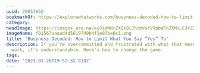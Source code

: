 ```yaml
---
uuid: 20057862
bookmarkOf: https://explorewhatworks.com/busyness-decoded-how-to-limit-what-you-say-yes-to/
category: 
headImage: https://images.are.na/eyJidWNrZXQiOiJhcmVuYV9pbWFnZXMiLCJrZXkiOiIyMDA1Nzg2Mi9vcmlnaW5hbF9mMDE1NjdhYWFhZDRkNTYxOTc5OWI0ZjFlODdiZTZjMS5wbmciLCJlZGl0cyI6eyJyZXNpemUiOnsid2lkdGgiOjEyMDAsImhlaWdodCI6MTIwMCwiZml0IjoiaW5zaWRlIiwid2l0aG91dEVubGFyZ2VtZW50Ijp0cnVlfSwid2VicCI6eyJxdWFsaXR5Ijo5MH0sImpwZWciOnsicXVhbGl0eSI6OTB9LCJyb3RhdGUiOm51bGx9fQ==?bc=0
imageName: f01567aaaad4d5619799b4f1e87be6c1.png
title: 'Busyness Decoded: How to Limit What You Say “Yes” To'
description: If you’re overcommitted and frustrated with what that means for your
  work, it’s understandable. Here’s how to change the game.
tags: 
date: '2023-01-26T19:52:32.838Z'
---
```

